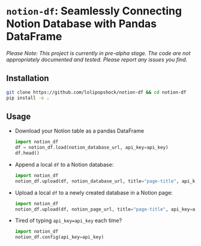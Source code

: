 # `notion-df`: Seamlessly Connecting Notion Database with Pandas DataFrame

*Please Note: This project is currently in pre-alpha stage. The code are not appropriately documented and tested. Please report any issues you find.*

## Installation

```bash
git clone https://github.com/lolipopshock/notion-df && cd notion-df
pip install -e .
```

## Usage

- Download your Notion table as a pandas DataFrame
    ```python
    import notion_df
    df = notion_df.load(notion_database_url, api_key=api_key)
    df.head()
    ```

- Append a local `df` to a Notion database:

    ```python
    import notion_df
    notion_df.upload(df, notion_database_url, title="page-title", api_key=api_key)
    ```

- Upload a local `df` to a newly created database in a Notion page:
    
    ```python
    import notion_df
    notion_df.upload(df, notion_page_url, title="page-title", api_key=api_key)
    ```

- Tired of typing `api_key=api_key` each time?

    ```python
    import notion_df
    notion_df.config(api_key=api_key)
    ```